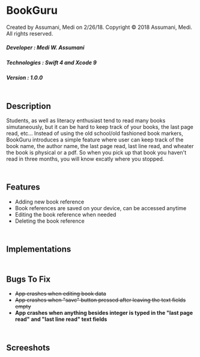 # BookGuru
Created by Assumani, Medi on 2/26/18.
Copyright © 2018 Assumani, Medi. All rights reserved.
##### Developer : Medi W. Assumani
##### Technologies : Swift 4 and Xcode 9
##### Version : 1.0.0
## </br> Description
Students, as well as literacy enthusiast tend to read many books simutaneously, but it can be hard to keep track of your books, the last page read, etc... Instead of using the old school/old fashioned book markers, BookGuru introduces a simple feature where user can keep track of the book name, the author name, the last page read, last line read, and wheater the book is physical or a pdf. So when you pick up that book you haven't read in three months, you will know excatly where you stopped.
## </br> Features
* Adding new book reference
* Book references are saved on your device, can be accessed anytime
* Editing the book reference when needed
* Deleting the book reference
## </br> Implementations
## </br> Bugs To Fix
* <strike>App crashes when editing book data</strike>
* <strike>App crashes when "save" button pressed after leaving the text fields empty</strike>
* <b>App crashes when anything besides integer is typed in the "last page read" and "last line read" text fields</b>
## </br> Screeshots
